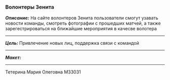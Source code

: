 ### Волонтеры Зенита
***Описание:*** На сайте волонтеров Зенита пользователи смогут узавать новости команды, смотреть фотографии с прошедших матчей, а также зарегестрироваться на ближайшие мероприятия в качесве волотера
***
***Цель:*** Привлечение новых лиц, поддержка связи с командой
***
***Макет:***
***
Тетерина Мария Олеговна M33031
